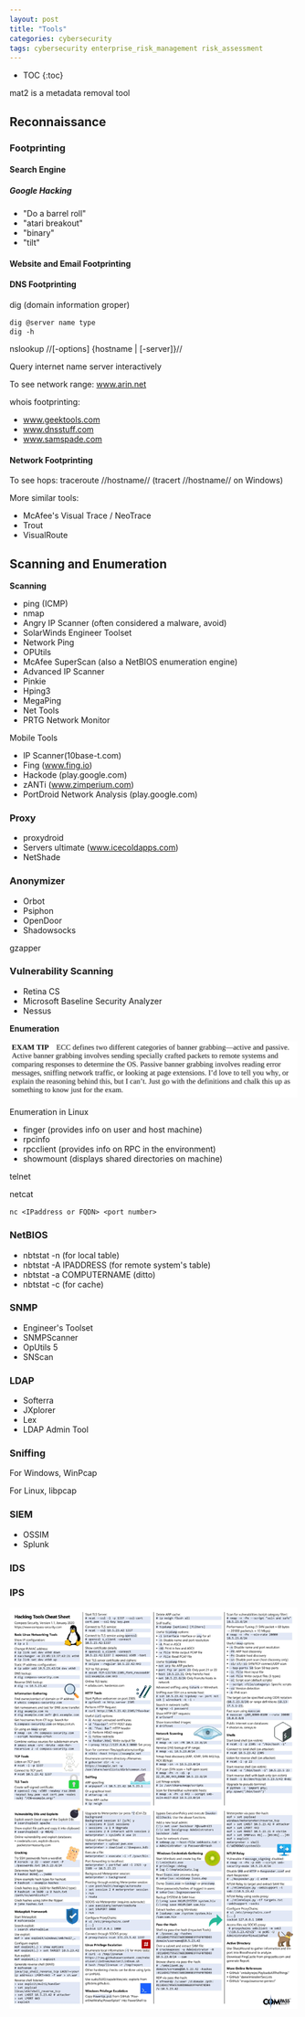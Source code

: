 ```yaml
---
layout: post
title: "Tools"
categories: cybersecurity
tags: cybersecurity enterprise_risk_management risk_assessment
---
```


* TOC
{:toc}



mat2 is a metadata removal tool



## Reconnaissance



### Footprinting



#### Search Engine



##### Google Hacking

- "Do a barrel roll"
- "atari breakout"
- "binary"
- "tilt"



#### Website and Email Footprinting



#### DNS Footprinting

dig (domain information groper)

```
dig @server name type
dig -h
```

nslookup //[-options] {hostname \| [-server]}//

Query internet name server interactively

To see network range: www.arin.net

whois footprinting:

- www.geektools.com
- www.dnsstuff.com
- www.samspade.com



#### Network Footprinting

To see hops: traceroute //hostname// (tracert //hostname// on Windows)

More similar tools:

- McAfee's Visual Trace / NeoTrace
- Trout
- VisualRoute



## Scanning and Enumeration

**Scanning**

* ping (ICMP)
* nmap
* Angry IP Scanner (often considered a malware, avoid)
* SolarWinds Engineer Toolset
* Network Ping
* OPUtils
* McAfee SuperScan (also a NetBIOS enumeration engine)
* Advanced IP Scanner
* Pinkie
* Hping3
* MegaPing
* Net Tools
* PRTG Network Monitor
  
Mobile Tools

* IP Scanner(10base-t.com)
* Fing (www.fing.io)
* Hackode (play.google.com)
* zANTi (www.zimperium.com)
* PortDroid Network Analysis (play.google.com)



### Proxy

* proxydroid
* Servers ultimate (www.icecoldapps.com)
* NetShade



### Anonymizer

* Orbot
* Psiphon
* OpenDoor
* Shadowsocks

gzapper



### Vulnerability Scanning

* Retina CS
* Microsoft Baseline Security Analyzer
* Nessus



**Enumeration**

<img src="https://github.com/sif/sif/raw/main/files/post_files/bannergrabbingtip.png" />

Enumeration in Linux

* finger (provides info on user and host machine)
* rpcinfo
* rpcclient (provides info on RPC in the environment)
* showmount (displays shared directories on machine)

telnet

netcat

```
nc <IPaddress or FQDN> <port number>
```



### NetBIOS

* nbtstat -n (for local table)
* nbtstat -A IPADDRESS (for remote system's table)
* nbtstat -a COMPUTERNAME (ditto)
* nbtstat -c (for cache)



### SNMP

* Engineer's Toolset
* SNMPScanner
* OpUtils 5
* SNScan



### LDAP

* Softerra
* JXplorer
* Lex
* LDAP Admin Tool



### Sniffing

For Windows, WinPcap

For Linux, libpcap



### SIEM

* OSSIM
* Splunk



### IDS



### IPS



<img src="https://github.com/sif/sif/raw/main/files/post_files/fviaw8s43q851.jpg" />
